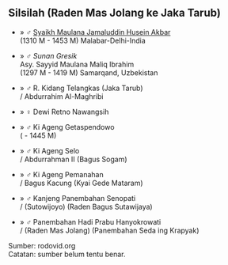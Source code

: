 ## Silsilah (Raden Mas Jolang ke Jaka Tarub)

*	» ♂ [Syaikh Maulana Jamaluddin Husein Akbar][359642]
	<br/>(1310 M - 1453 M) Malabar-Delhi-India

*	» ♂ *Sunan Gresik*
	<br/>Asy. Sayyid Maulana Maliq Ibrahim
	<br/>(1297 M - 1419 M) Samarqand, Uzbekistan

*	» ♂ R. Kidang Telangkas (Jaka Tarub)
	<br/>/ Abdurrahim Al-Maghribi

*	» ♀ Dewi Retno Nawangsih

*	» ♂ Ki Ageng Getaspendowo
	<br/>( - 1445 M)

*	» ♂ Ki Ageng Selo
	<br/>/ Abdurrahman II (Bagus Sogam)

*	» ♂ Ki Ageng Pemanahan
	<br/>/ Bagus Kacung (Kyai Gede Mataram)

*	» ♂ Kanjeng Panembahan Senopati
	<br/>/ (Sutowijoyo) (Raden Bagus Sutawijaya)

*	» ♂ Panembahan Hadi Prabu Hanyokrowati
	<br/>/ (Raden Mas Jolang) (Panembahan Seda ing Krapyak)

Sumber: rodovid.org<br/>
Catatan: sumber belum tentu benar.

[359642]: http://id.rodovid.org/wk/Orang:359642
